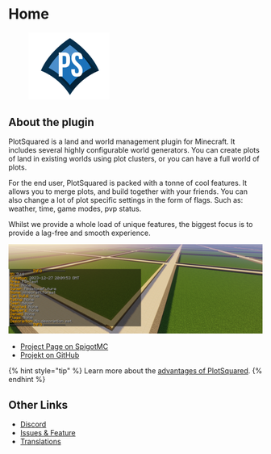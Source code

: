 # Home

<figure><img src="https://raw.githubusercontent.com/IntellectualSites/Assets/main/plugins/PlotSquared/PlotSquared.svg" width="160px" alt="PlotSquared Logo" /></figure>

## About the plugin

PlotSquared is a land and world management plugin for Minecraft. It includes several highly configurable world generators. You can create plots of land in existing worlds using plot clusters, or you can have a full world of plots.

For the end user, PlotSquared is packed with a tonne of cool features. It allows you to merge plots, and build together with your friends. You can also change a lot of plot specific settings in the form of flags. Such as: weather, time, game modes, pvp status.

Whilst we provide a whole load of unique features, the biggest focus is to provide a lag-free and smooth experience.

![](images/Cover.png)

* [Project Page on SpigotMC](https://www.spigotmc.org/resources/77506)
* [Projekt on GitHub](https://github.com/IntellectualSites/PlotSquared)


{% hint style="tip" %}
Learn more about the [advantages of PlotSquared](why-plotsquared.md).
{% endhint %}

## Other Links

* [Discord](https://discord.gg/intellectualsites)
* [Issues & Feature](https://github.com/IntellectualSites/PlotSquared/issues)
* [Translations](https://intellectualsites.crowdin.com/plotsquared)
